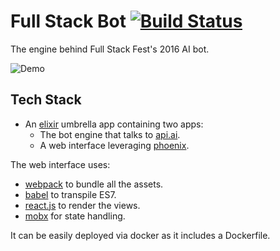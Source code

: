 # Full Stack Bot [![Build Status](http://ci.codegram.com/api/badges/codegram/full_stack_bot/status.svg)](http://ci.codegram.com/codegram/full_stack_bot)

The engine behind Full Stack Fest's 2016 AI bot.

![Demo](http://i.giphy.com/l3UcebLyvjNFOAkBq.gif)

## Tech Stack

* An [elixir](http://elixir-lang.org/) umbrella app containing two apps:
  * The bot engine that talks to [api.ai](https://api.ai).
  * A web interface leveraging [phoenix](http://www.phoenixframework.org/).

The web interface uses:

* [webpack](https://webpack.github.io/) to bundle all the assets.
* [babel](https://babeljs.io/) to transpile ES7.
* [react.js](https://facebook.github.io/react/) to render the views.
* [mobx](https://github.com/mobxjs/mobx) for state handling.

It can be easily deployed via docker as it includes a Dockerfile.
